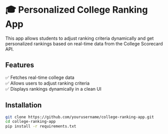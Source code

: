 # 🎓 Personalized College Ranking App

This app allows students to adjust ranking criteria dynamically and get personalized rankings based on real-time data from the College Scorecard API.

## Features
✅ Fetches real-time college data  
✅ Allows users to adjust ranking criteria  
✅ Displays rankings dynamically in a clean UI  

## Installation
```sh
git clone https://github.com/yourusername/college-ranking-app.git
cd college-ranking-app
pip install -r requirements.txt
